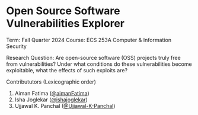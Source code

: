# Open Source Software Vulnerabilities Explorer

Term: Fall Quarter 2024
Course: ECS 253A Computer & Information Security

Research Question: Are open-source software (OSS) projects truly free from vulnerabilities? Under what conditions do these vulnerabilities become exploitable, what the effects of such exploits are?

Contribututors (Lexicographic order)

1. Aiman Fatima ([@aimanFatima](https://github.com/aimanfatima))
2. Isha Joglekar ([@ishajoglekar](https://github.com/ishajoglekar))
3. Ujjawal K. Panchal ([@Ujjawal-K-Panchal](https://github.com/Ujjawal-K-Panchal))

